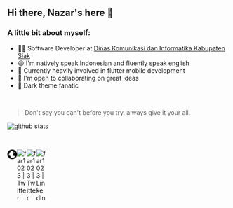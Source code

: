 ## Hi there, Nazar's here 👋

### A little bit about myself:
- 👨‍💻 Software Developer at [Dinas Komunikasi dan Informatika Kabupaten Siak][infokom]
- 😄 I'm natively speak Indonesian and fluently speak english
- 📱 Currently heavily involved in flutter mobile development
- 👯 I'm open to collaborating on great ideas
- 🧛 Dark theme fanatic
<!-- - 🤔 -->
<!-- - 💬 -->
<!-- - 📫 -->
<!-- - 😄 -->
<br />

> Don't say you can't before you try, always give it your all.

![github stats](https://github-readme-stats.vercel.app/api?username=nazarrd&show_icons=true&count_private=true&theme=radical)

<br />

[<img align="left" alt="profile.io" width="22px" src="https://raw.githubusercontent.com/iconic/open-iconic/master/svg/globe.svg" />][profile]
[<img align="left" alt="far1023 | Twitter" width="22px" src="https://cdn.jsdelivr.net/npm/simple-icons@v3/icons/instagram.svg" />][instagram]
[<img align="left" alt="far1023 | Twitter" width="22px" src="https://cdn.jsdelivr.net/npm/simple-icons@v3/icons/twitter.svg" />][twitter]
[<img align="left" alt="far1023 | LinkedIn" width="22px" src="https://cdn.jsdelivr.net/npm/simple-icons@v3/icons/linkedin.svg" />][linkedin]

[infokom]: http://diskominfo.siakkab.go.id/
[profile]: https://github.com/nazarrd
[instagram]: https://instagram.com/nazar.rd
[twitter]: https://twitter.com/xpnazar
[linkedin]: https://linkedin.com/in/nazarudin
